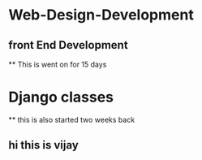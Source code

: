 # Web-Design-Development

## front End Development
** This is went on for 15 days 
# Django classes
** this is also started two weeks back

## hi this is vijay
